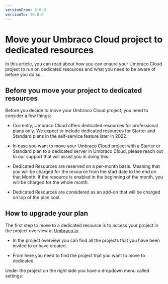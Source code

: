 ```yaml
---
versionFrom: 8.0.0
versionTo: 10.0.0
---
```


# Move your Umbraco Cloud project to dedicated resources

In this article, you can read about how you can ensure your Umbraco Cloud project to run on dedicated resources and what you need to be aware of before you do so.

## Before you move your project to dedicated resources

Before you decide to move your Umbraco Cloud project, you need to consider a few things:

- Currently, Umbraco Cloud offers dedicated resources for professional plans only. We expect to include dedicated resources for Starter and Standard plans in the self-service feature later in 2022.

- In case you want to move your Umbraco Cloud project with a Starter or Standard plan to a dedicated server in Umbraco Cloud, please reach out to our support that will assist you in doing this.

- Dedicated Resources are reserved on a per-month basis. Meaning that you will be charged for the resource from the start date to the end on that Month. If the resource is enabled in the beginning of the month, you will be charged for the whole month.

- Dedicated Resources are considered as an add-on that will be charged on top of the plan cost.

## How to upgrade your plan

The first step to move to a dedicated resource is to access your project in the project overview at [Umbraco.io](https://www.s1.umbraco.io/projects).

- In the project overview you can find all the projects that you have been invited to or have created.

- From here you need to find the project that you want to move to dedicated.

Under the project on the right side you have a dropdown menu called settings:


